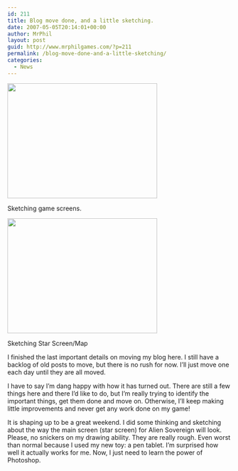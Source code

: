 ```yaml
---
id: 211
title: Blog move done, and a little sketching.
date: 2007-05-05T20:14:01+00:00
author: MrPhil
layout: post
guid: http://www.mrphilgames.com/?p=211
permalink: /blog-move-done-and-a-little-sketching/
categories:
  - News
---
```

<div id="attachment_820" style="width: 347px" class="wp-caption alignleft">
  <a href="http://www.mrphilgames.com/wp-content/uploads/2007/05/StarScreen2.jpg"><img class="size-full wp-image-820  " title="Sketching game screens." src="http://www.mrphilgames.com/wp-content/uploads/2007/05/StarScreen2.jpg" alt="" width="337" height="259" srcset="http://www.mrphilgames.com/wp-content/uploads/2007/05/StarScreen2.jpg 936w, http://www.mrphilgames.com/wp-content/uploads/2007/05/StarScreen2-300x230.jpg 300w" sizes="(max-width: 337px) 100vw, 337px" /></a>
  
  <p class="wp-caption-text">
    Sketching game screens.
  </p>
</div>

<div id="attachment_819" style="width: 347px" class="wp-caption alignleft">
  <a href="http://www.mrphilgames.com/wp-content/uploads/2007/05/StarScreen.jpg"><img class="size-full wp-image-819 " title="Sketching Star Screen/Map" src="http://www.mrphilgames.com/wp-content/uploads/2007/05/StarScreen.jpg" alt="" width="337" height="259" srcset="http://www.mrphilgames.com/wp-content/uploads/2007/05/StarScreen.jpg 936w, http://www.mrphilgames.com/wp-content/uploads/2007/05/StarScreen-300x230.jpg 300w" sizes="(max-width: 337px) 100vw, 337px" /></a>
  
  <p class="wp-caption-text">
    Sketching Star Screen/Map
  </p>
</div>

I finished the last important details on moving my blog here. I still have a backlog of old posts to move, but there is no rush for now. I&#8217;ll just move one each day until they are all moved.

I have to say I&#8217;m dang happy with how it has turned out. There are still a few things here and there I&#8217;d like to do, but I&#8217;m really trying to identify the important things, get them done and move on. Otherwise, I&#8217;ll keep making little improvements and never get any work done on my game!

It is shaping up to be a great weekend. I did some thinking and sketching about the way the main screen (star screen) for Alien Sovereign will look. Please, no snickers on my drawing ability. They are really rough. Even worst than normal because I used my new toy: a pen tablet. I&#8217;m surprised how well it actually works for me. Now, I just need to learn the power of Photoshop.